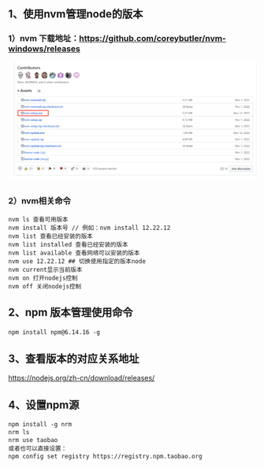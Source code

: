 ## 1、使用nvm管理node的版本

### 1）nvm 下载地址：<https://github.com/coreybutler/nvm-windows/releases>

![](assets/node和npm的使用/20230217143815.png)

### 2）nvm相关命令

```text
nvm ls 查看可用版本
nvm install 版本号 // 例如：nvm install 12.22.12
nvm list 查看已经安装的版本
nvm list installed 查看已经安装的版本
nvm list available 查看网络可以安装的版本
nvm use 12.22.12 ## 切换使用指定的版本node
nvm current显示当前版本
nvm on 打开nodejs控制
nvm off 关闭nodejs控制
```

## 2、npm 版本管理使用命令

`npm install npm@6.14.16 -g`

## 3、查看版本的对应关系地址

<https://nodejs.org/zh-cn/download/releases/>

## 4、设置npm源

```text
npm install -g nrm
nrm ls
nrm use taobao
或者也可以直接设置：
npm config set registry https://registry.npm.taobao.org
```
